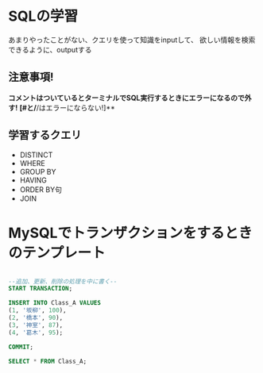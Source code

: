# SQLの学習

あまりやったことがない、クエリを使って知識をinputして、
欲しい情報を検索できるように、outputする

## 注意事項!
**コメントはついているとターミナルでSQL実行するときにエラーになるので外す!**
**[#と/**/はエラーにならない!]**

## 学習するクエリ
* DISTINCT
* WHERE
* GROUP BY
* HAVING
* ORDER BY句
* JOIN

# MySQLでトランザクションをするときのテンプレート

```sql:TRANSACTION.sql

--追加、更新、削除の処理を中に書く--
START TRANSACTION;

INSERT INTO Class_A VALUES
(1, '坂柳', 100),
(2, '橋本', 90),
(3, '神室', 87),
(4, '葛木', 95);

COMMIT;

SELECT * FROM Class_A;
```